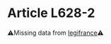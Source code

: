 # Article L628-2

⚠️Missing data from [legifrance](https://www.legifrance.gouv.fr/codes/article_lc/LEGIARTI000006237818)⚠️
